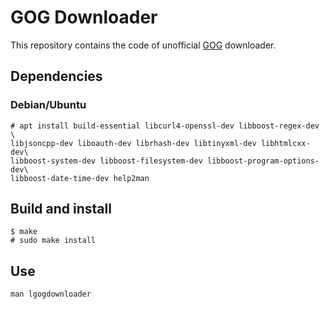 # GOG Downloader

This repository contains the code of unofficial [GOG](http://www.gog.com/) downloader.

## Dependencies

### Debian/Ubuntu

    # apt install build-essential libcurl4-openssl-dev libboost-regex-dev \
    libjsoncpp-dev liboauth-dev librhash-dev libtinyxml-dev libhtmlcxx-dev\
    libboost-system-dev libboost-filesystem-dev libboost-program-options-dev\
    libboost-date-time-dev help2man

## Build and install

    $ make
    # sudo make install

## Use

    man lgogdownloader
